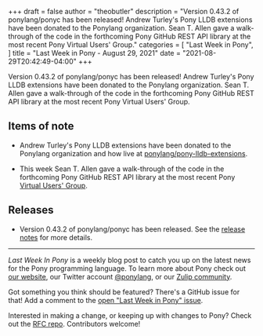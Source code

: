 +++
draft = false
author = "theobutler"
description = "Version 0.43.2 of ponylang/ponyc has been released! Andrew Turley's Pony LLDB extensions have been donated to the Ponylang organization. Sean T. Allen gave a walk-through of the code in the forthcoming Pony GitHub REST API library at the most recent Pony Virtual Users' Group."
categories = [
    "Last Week in Pony",
]
title = "Last Week in Pony - August 29, 2021"
date = "2021-08-29T20:42:49-04:00"
+++

Version 0.43.2 of ponylang/ponyc has been released! Andrew Turley's Pony LLDB extensions have been donated to the Ponylang organization. Sean T. Allen gave a walk-through of the code in the forthcoming Pony GitHub REST API library at the most recent Pony Virtual Users' Group.

<!--more-->

## Items of note

- Andrew Turley's Pony LLDB extensions have been donated to the Ponylang organization and how live at [ponylang/pony-lldb-extensions](https://github.com/ponylang/pony-lldb-extensions).

- This week Sean T. Allen gave a walk-through of the code in the forthcoming Pony GitHub REST API library at the most recent Pony [Virtual Users' Group](https://vimeo.com/592434464).

## Releases

- Version 0.43.2 of ponylang/ponyc has been released.
See the [release notes](https://github.com/ponylang/ponyc/releases/tag/0.43.2) for more details.

---

_Last Week In Pony_ is a weekly blog post to catch you up on the latest news for the Pony programming language. To learn more about Pony check out [our website](https://ponylang.io), our Twitter account [@ponylang](https://twitter.com/ponylang), or our [Zulip community](https://ponylang.zulipchat.com).

Got something you think should be featured? There's a GitHub issue for that! Add a comment to the [open "Last Week in Pony" issue](https://github.com/ponylang/ponylang.github.io/issues?q=is%3Aissue+is%3Aopen+label%3Alast-week-in-pony).

Interested in making a change, or keeping up with changes to Pony? Check out the [RFC repo](https://github.com/ponylang/rfcs). Contributors welcome!
